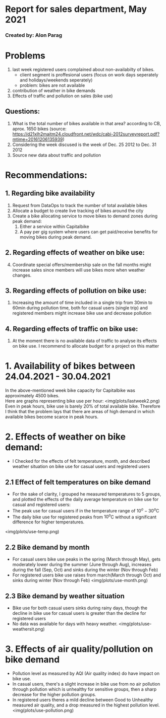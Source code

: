 # Report for sales department, May 2021
### Created by: Alon Parag
# Problems
1. last week registered users complained about non-availabilty of bikes.
    * client segment is proffesional users (focus on work days seperately and holidays/weekends seperately)
    * problem: bikes are not available
2. contribution of weather in bike demands
3. Effects of traffic and pollution on sales (bike use)

## Questions:
1. What is the total number of bikes available in that area? according to CB, aprox. 1650 bikes (source: https://d21xlh2maitm24.cloudfront.net/wdc/cabi-2012surveyreport.pdf?mtime=20161206135939)
2. Considering the week discused is the week of Dec. 25 2012 to Dec. 31 2012
3. Source new data about traffic and pollution
   
# Recommendations:
## 1. Regarding bike availability
1. Request from DataOps to track the number of total available bikes
2. Allocate a budget to create live tracking of bikes around the city
3. Create a bike allocating service to move bikes to demand zones during peak demand:
   1. Either a service within Capitalbike
   2. A pay per gig system where users can get paid/receive benefits for moving bikes during peak demand.
## 2. Regarding effects of weather on bike use:
4. Coordinate special offers/membership sale on the fall months might increase sales since members will use bikes more when weather changes.
## 3. Regarding effects of pollution on bike use:
1. Increasing the amount of time included in a single trip from 30min to 60min during pollution time, both for casual users (single trip) and registered members might increase bike use and decrease pollution
## 4. Regarding effects of traffic on bike use:
1. At the moment there is no available data of traffic to analyse its effects on bike use. I recommend to allocate budget for a project on this matter
# 1. Availability of bikes between 24.04.2021 - 30.04.2021
In the above-mentioned week bike capacity for Capitalbike was approximately 4500 bikes.<br>
Here are graphs representing bike use per hour:
<img(plots/lastweek2.png)
Even in peak hours, bike use is barely 20% of total available bike. Therefore I think that the problem lays that there are areas of high demand in which available bikes become scarce in peak hours.
# 2. Effects of weather on bike demand:
* I Checked for the effects of felt temperature, month, and described weather situation on bike use for casual users and registered users
## 2.1 Effect of felt temperatures on bike demand
* For the sake of clarity, I grouped he measured temperatures to 5 groups, and plotted the effects of the daily average temperature on bike use for casual and registered users:
* The peak use for casual users if in the temperature range of $10^o-30^o$C
* The daily bike use for registered peaks from $10^o$C without a significant difference for higher temperatures.
  
<img(plots/use-temp.png)

## 2.2 Bike demand by month
* For casual users bike use peaks in the spring (March through May), gets moderately lower during the summer (June through Aug), increases during the fall (Sep, Oct) and sinks during the winter (Nov through Feb)
* For registered users bike use raises from march(March through Oct) and sinks during winter (Nov through Feb)
<img(plots/use-month.png)
## 2.3 Bike demand by weather situation
* Bike use for both casual users sinks during rainy days, though the decline in bike use for casual users is greater than the decline for registered users
* No data was available for days with heavy weather.
<img(plots/use-weathersit.png)
# 3. Effects of air quality/pollution on bike demand
* Pollution level as measured by AQI (Air quality index) do have impact on bike use.
* In casual users, there's a slight increase in bike use from no air pollution through pollution which is unhealthy for sensitive groups, then a sharp decrease for the higher pollution groups.
* In registered users theres a mild decline between Good to Unhealthy measured air quality, and a drop measured in the highest pollution level.
<img(plots/use-pollution.png)